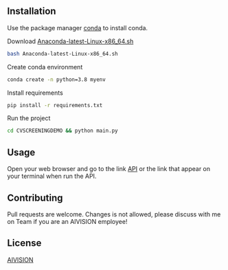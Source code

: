 ## Installation

Use the package manager [conda](https://docs.conda.io/en/latest/) to install conda.

Download [Anaconda-latest-Linux-x86_64.sh](https://www.anaconda.com/download/)

```bash
bash Anaconda-latest-Linux-x86_64.sh
```

Create conda environment
```bash
conda create -n python=3.8 myenv
```

Install requirements
```bash
pip install -r requirements.txt
```

Run the project
```bash
cd CVSCREENINGDEMO && python main.py
```

## Usage

Open your web browser and go to the link [API](http://0.0.0.0:8080/docs) or the link that appear on your terminal when run the API.

## Contributing

Pull requests are welcome. 
Changes is not allowed, please discuss with me on Team if you are an AIVISION employee!

## License

[AIVISION](https://aivision.vn/)








